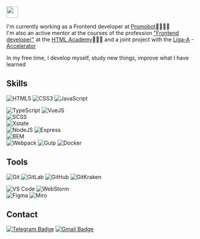 <img src="https://raw.githubusercontent.com/aemmadi/aemmadi/master/wave.gif" width="30px">

I'm currently working as a Frontend developer at <a href="https://promo-bot.ru/">Promobot</a>👨🏼‍💻🤖<br>
I'm also an active mentor at the courses of the profession <a href="https://htmlacademy.ru/profession/frontender">"Frontend developer"</a> at the <a href="https://htmlacademy.ru">HTML Academy</a>👨🏼‍🎓 and a joint project with the <a href="https://ligaa.agency/">Liga-A</a> - <a href="https://htmlacademy.ru/blog/academy/gde-nabratsya-opyta-posle-obucheniya">Accelerator</a>

In my free time, I develop myself, study new things, improve what I have learned

## Skills
![HTML5](https://img.shields.io/badge/-HTML-e34f26?style=flat&logo=html5&logoColor=white) ![CSS3](https://img.shields.io/badge/-CSS3-1572b6?style=flat&logo=css3) ![JavaScript](https://img.shields.io/badge/-JavaScript-f7df1e?style=flat&logo=javascript&logoColor=white)

![TypeScript](https://img.shields.io/badge/-TypeScript-3178c6?style=flat&logo=typescript&logoColor=white) ![VueJS](https://img.shields.io/badge/-VueJS-4fc08d?style=flat&logo=vue.js&logoColor=white)  
![SCSS](https://img.shields.io/badge/-SCSS-cc6699?style=flat&logo=sass&logoColor=white)  
![Xstate](https://img.shields.io/badge/-Xstate-2c3e50?style=flat&logo=xstate&logoColor=white)  
![NodeJS](https://img.shields.io/badge/-NodeJS-339933?style=flat&logo=node.js&logoColor=white) ![Express](https://img.shields.io/badge/-Express-000000?style=flat&logo=express&logoColor=white)  
![BEM](https://img.shields.io/badge/-BEM-000000?style=flat&logo=bem&logoColor=white)  
![Webpack](https://img.shields.io/badge/-Webpack-8dd6f9?style=flat&logo=webpack&logoColor=white) ![Gulp](https://img.shields.io/badge/-Gulp-cf4647?style=flat&logo=gulp&logoColor=white) ![Docker](https://img.shields.io/badge/-Docker-2496ed?style=flat&logo=docker&logoColor=white)

## Tools
![Git](https://img.shields.io/badge/-Git-f05032?style=flat&logo=git&logoColor=white) ![GitLab](https://img.shields.io/badge/-GitLab-fca121?style=flat&logo=gitlab&logoColor=white) ![GitHub](https://img.shields.io/badge/-GitHub-181717?style=flat&logo=github&logoColor=white) ![GitKraken](https://img.shields.io/badge/-GitKraken-179287?style=flat&logo=gitkraken&logoColor=white)

![VS Code](https://img.shields.io/badge/-VS%20Code-007acc?style=flat&logo=visual-studio-code&logoColor=white) ![WebStorm](https://img.shields.io/badge/-WebStorm-000000?style=flat&logo=webstorm&logoColor=white)  
![Figma](https://img.shields.io/badge/-Figma-f24e1e?style=flat&logo=figma&logoColor=white) ![Miro](https://img.shields.io/badge/-Miro-050038?style=flat&logo=miro&logoColor=white)

## Contact
[![Telegram Badge](https://img.shields.io/badge/-Telegram-26a5e4?style=social&logo=telegram&link=https://t.me/nyukalo)](https://t.me/nyukalo)
[![Gmail Badge](https://img.shields.io/badge/-Gmail-ea4335?style=social&logo=Gmail&link=mailto:pavelnyukalo@gmail.com)](mailto:pavelnyukalo@gmail.com)
